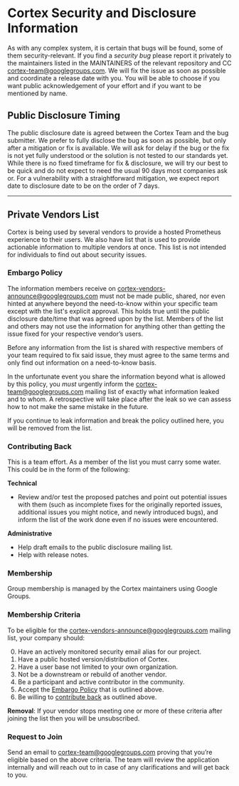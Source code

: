 # Cortex Security and Disclosure Information

As with any complex system, it is certain that bugs will be found, some of them security-relevant. If you find a _security bug_ please report it privately to the maintainers listed in the MAINTAINERS of the relevant repository and CC cortex-team@googlegroups.com. We will fix the issue as soon as possible and coordinate a release date with you. You will be able to choose if you want public acknowledgement of your effort and if you want to be mentioned by name.

## Public Disclosure Timing

The public disclosure date is agreed between the Cortex Team and the bug submitter. We prefer to fully disclose the bug as soon as possible, but only after a mitigation or fix is available. We will ask for delay if the bug or the fix is not yet fully understood or the solution is not tested to our standards yet. While there is no fixed timeframe for fix & disclosure, we will try our best to be quick and do not expect to need the usual 90 days most companies ask or. For a vulnerability with a straightforward mitigation, we expect report date to disclosure date to be on the order of 7 days.

---------------------------

## Private Vendors List

Cortex is being used by several vendors to provide a hosted Prometheus experience
to their users. We also have list that is used to provide actionable information
to multiple vendors at once. This list is not intended for individuals to find out about
security issues.

### Embargo Policy

The information members receive on cortex-vendors-announce@googlegroups.com
must not be made public, shared, nor even hinted at anywhere
beyond the need-to-know within your specific team except with the list's
explicit approval. This holds true until the public disclosure date/time that was
agreed upon by the list. Members of the list and others may not use the information
 for anything other than getting the issue fixed for your respective vendor’s users.

Before any information from the list is shared with respective members of your
team required to fix said issue, they must agree to the same terms and only
find out information on a need-to-know basis.

In the unfortunate event you share the information beyond what is allowed by
this policy, you _must_ urgently inform the cortex-team@googlegroups.com
mailing list of exactly what information
leaked and to whom. A retrospective will take place after the leak so
we can assess how to not make the same mistake in the future.

If you continue to leak information and break the policy outlined here, you
will be removed from the list.

### Contributing Back

This is a team effort. As a member of the list you must carry some water. This
could be in the form of the following:

**Technical**

- Review and/or test the proposed patches and point out potential issues with
  them (such as incomplete fixes for the originally reported issues, additional
  issues you might notice, and newly introduced bugs), and inform the list of the
  work done even if no issues were encountered.

**Administrative**

- Help draft emails to the public disclosure mailing list.
- Help with release notes.

### Membership

Group membership is managed by the Cortex maintainers using Google Groups.

### Membership Criteria

To be eligible for the cortex-vendors-announce@googlegroups.com mailing list, your
company should:

0. Have an actively monitored security email alias for our project.
1. Have a public hosted version/distribution of Cortex.
2. Have a user base not limited to your own organization.
4. Not be a downstream or rebuild of another vendor.
5. Be a participant and active contributor in the community.
6. Accept the [Embargo Policy](#embargo-policy) that is outlined above.
7. Be willing to [contribute back](#contributing-back) as outlined above.

**Removal**: If your vendor stops meeting one or more of these criteria
after joining the list then you will be unsubscribed.

### Request to Join

Send an email to cortex-team@googlegroups.com proving that you’re eligible based on the
above criteria. The team will review the application internally and will reach out to in
 case of any clarifications and will get back to you.